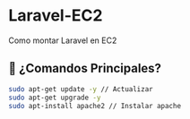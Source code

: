 # Laravel-EC2
Como montar Laravel en EC2

## 🚀 **¿Comandos Principales?**
```bash
sudo apt-get update -y // Actualizar
sudo apt-get upgrade -y
sudo apt-install apache2 // Instalar apache
```

